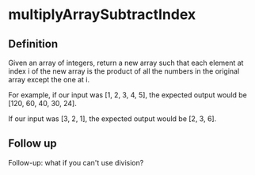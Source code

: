 # multiplyArraySubtractIndex

## Definition
Given an array of integers, return a new array such that each element at index i of the new array is the product of all the numbers in the original array except the one at i.

For example, if our input was [1, 2, 3, 4, 5], the expected output would be [120, 60, 40, 30, 24]. 

If our input was [3, 2, 1], the expected output would be [2, 3, 6].

## Follow up
Follow-up: what if you can't use division?
